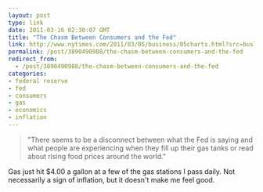 ```yaml
---
layout: post
type: link
date: 2011-03-16 02:30:07 GMT
title: "The Chasm Between Consumers and the Fed"
link: http://www.nytimes.com/2011/03/05/business/05charts.html?src=busln
permalink: /post/3890490988/the-chasm-between-consumers-and-the-fed
redirect_from: 
  - /post/3890490988/the-chasm-between-consumers-and-the-fed
categories:
- federal reserve
- fed
- consumers
- gas
- economics
- inflation
---
```

<blockquote>"There seems to be a disconnect between what the Fed is saying and what people are experiencing when they fill up their gas tanks or read about rising food prices around the world."</blockquote>
Gas just hit $4.00 a gallon at a few of the gas stations I pass daily. Not necessarily a sign of inflation, but it doesn't make me feel good.